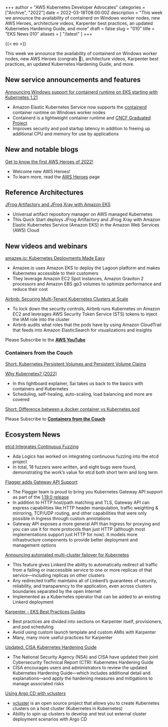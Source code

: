+++
author = "AWS Kubernetes Developer Advocates"
categories = ["Archive", "2022"]
date = 2022-03-18T08:00:00Z
description = "This week we announce the availability of containerd on Windows worker nodes, new AWS Heroes, architecture videos, Karpenter best practices, an updated Kubernetes Hardening Guide, and more"
draft = false
slug = "010"
title = "EKS News 010"
aliases = [
    "/latest"
]
+++

{{< eo >}}

This week we announce the availability of containerd on Windows worker nodes, new AWS Heroes (congrats 🎉), architecture videos, Karpenter best practices, an updated Kubernetes Hardening Guide, and more.

## New service announcements and features

[Announcing Windows support for containerd runtime on EKS starting with Kubernetes 1.21](https://aws.amazon.com/about-aws/whats-new/2022/03/windows-containerd-runtime-eks-kubernetes/)

* Amazon Elastic Kubernetes Service now supports the [containerd](https://containerd.io/) container runtime on Windows worker nodes
* Containerd is a lightweight container runtime and [CNCF Graduated Project](https://www.cncf.io/projects/)
* Improves security and pod startup latency in addition to freeing up additional CPU and memory for use by applications

## New and notable blogs

[Get to know the first AWS Heroes of 2022!](https://aws.amazon.com/blogs/aws/get-to-know-the-first-aws-heroes-of-2022/)

* Welcome new AWS Heroes!
* To learn more, read the [AWS Heroes](https://aws.amazon.com/developer/community/heroes/) page

## Reference Architectures

[JFrog Artifactory and JFrog Xray with Amazon EKS](https://aws.amazon.com/quickstart/architecture/jfrog-artifactory-amazon-eks/)

* Universal artifact repository manager on AWS managed Kubernetes
* This Quick Start deploys JFrog Artifactory and JFrog Xray with Amazon Elastic Kubernetes Service (Amazon EKS) in the Amazon Web Services (AWS) Cloud

## New videos and webinars

[amazee.io: Kubernetes Deployments Made Easy](https://youtu.be/90rWUjKjnAE)

* Amazee.io uses Amazon EKS to deploy the Lagoon platform and makes Kubernetes accessible to their customers
* They leverage Amazon EC2 Spot instances, Amazon Graviton 2 processors and Amazon EBS gp3 volumes to optimize performance and reduce their cost

[Airbnb: Securing Multi-Tenant Kubernetes Clusters at Scale](https://youtu.be/WS2Qgx0qgCM)

* To lock down the security controls, Airbnb runs Kubernetes on Amazon EC2 and leverages AWS Security Token Service (STS) tokens to inject the IAM role into the cluster
* Airbnb audits what roles that the pods have by using Amazon CloudTrail that feeds into Amazon ElasticSearch for visualizations and insights

Please Subscribe to the [**AWS YouTube**](https://www.youtube.com/c/amazonwebservices)

### Containers from the Couch

[Short: Kubernetes Persistent Volumes and Persistent Volume Claims](https://www.youtube.com/shorts/YIQa-LNBcJA)

[Why Kubernetes? (2022)](https://youtu.be/a2gfpZE8vXY)

* In this lightboard explainer, Sai takes us back to the basics with containers and Kubernetes
* Scheduling, self-healing, auto-scaling, load balancing and more are covered

[Short: Difference between a docker container vs Kubernetes pod](https://youtube.com/shorts/VBbc8BU6nmA)

Please Subscribe to [**Containers from the Couch**](https://containersfromthecouch.com/)

## Ecosystem News

[etcd Integrates Continuous Fuzzing](https://etcd.io/blog/2022/etcd-integrates-continuous-fuzzing/)

* Ada Logics has worked on integrating continuous fuzzing into the etcd project
* In total, 18 fuzzers were written, and eight bugs were found, demonstrating the work’s value for etcd both short term and long term

[Flagger adds Gateway API Support](https://fluxcd.io/blog/2022/03/flagger-adds-gateway-api-support/)

* The Flagger team is proud to bring you Kubernetes Gateway API support as part of the [1.19.0 release](https://github.com/fluxcd/flagger/releases/tag/v1.19.0)
* In addition to HTTP host/path matching and TLS, Gateway API can express capabilities like HTTP header manipulation, traffic weighting & mirroring, TCP/UDP routing, and other capabilities that were only possible in Ingress through custom annotations
* Gateway API exposes a more general API than Ingress for proxying and you can use it for more protocols than just HTTP (although most implementations support just HTTP for now). It models more infrastructure components to provide better deployment and management options

[Announcing automated multi-cluster failover for Kubernetes](https://linkerd.io/2022/03/09/announcing-automated-multi-cluster-failover-for-kubernetes/)

* This feature gives Linkerd the ability to automatically redirect all traffic from a failing or inaccessible service to one or more replicas of that service—including replicas on other clusters
* Any redirected traffic maintains all of Linkerd’s guarantees of security, reliability, and transparency to the application, even across clusters boundaries separated by the open Internet
* Implemented as a Kubernetes operator that can be added to an existing Linkerd deployment

[Karpenter - EKS Best Practices Guides](https://aws.github.io/aws-eks-best-practices/karpenter/)

* Best practices are divided into sections on Karpenter itself, provisioners, and pod scheduling
* Avoid using custom launch template and custom AMIs with Karpenter
* Many, many more useful practices for Karpenter

[Updated: CISA Kubernetes Hardening Guide](https://www.cisa.gov/uscert/ncas/current-activity/2022/03/15/updated-kubernetes-hardening-guide)

* The National Security Agency (NSA) and CISA have updated their joint Cybersecurity Technical Report (CTR): Kubernetes Hardening Guide
* CISA encourages users and administrators to review the updated Kubernetes Hardening Guide—which includes additional detail and explanations—and apply the hardening measures and mitigations to manage associated risks

[Using Argo CD with vclusters](https://blog.argoproj.io/using-argo-cd-with-vclusters-5df53d1c51ce)

* [vcluster](https://www.vcluster.com/) is an open source project that allows you to create Kubernetes clusters on a host cluster (Kubernetes in Kubernetes)
* Ability to spin up clusters to develop and test out external cluster deployment scenarios with Argo CD
